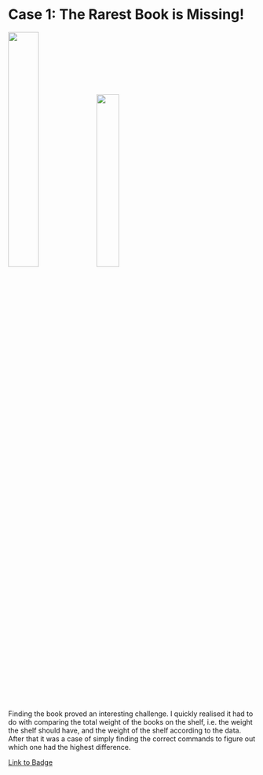 # Case 1: The Rarest Book is Missing!
<p float="center">
  <img src="https://detective.kusto.io/img/questions/01-jy6th.png" width=35% height=35%>
  <img src="https://images.credly.com/size/680x680/images/14d53c52-2701-4045-9f89-e5e510eee2fd/image.png" width=30% height=30%>
<p>



Finding the book proved an interesting challenge. I quickly realised it had to do with comparing the total weight of the books on the shelf, i.e. the weight the shelf should have, and the weight of the shelf according to the data.
After that it was a case of simply finding the correct commands to figure out which one had the highest difference.



[Link to Badge](https://www.credly.com/earner/earned/badge/775a0ce5-7885-47e2-bd66-1773ec7f259c)
